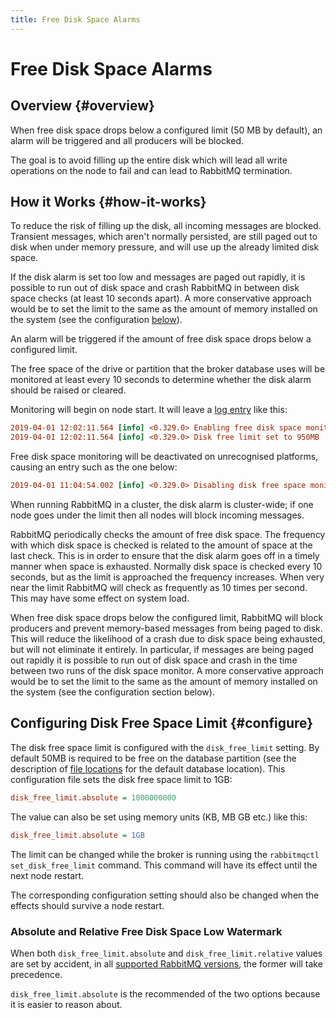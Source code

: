 ```yaml
---
title: Free Disk Space Alarms
---
```

<!--
Copyright (c) 2005-2024 Broadcom. All Rights Reserved. The term "Broadcom" refers to Broadcom Inc. and/or its subsidiaries.

All rights reserved. This program and the accompanying materials
are made available under the terms of the under the Apache License,
Version 2.0 (the "License”); you may not use this file except in compliance
with the License. You may obtain a copy of the License at

https://www.apache.org/licenses/LICENSE-2.0

Unless required by applicable law or agreed to in writing, software
distributed under the License is distributed on an "AS IS" BASIS,
WITHOUT WARRANTIES OR CONDITIONS OF ANY KIND, either express or implied.
See the License for the specific language governing permissions and
limitations under the License.
-->

# Free Disk Space Alarms

## Overview {#overview}

When free disk space drops below a configured limit (50 MB by default), an
alarm will be triggered and all producers will be blocked.

The goal is to avoid filling up the entire disk which will lead all
write operations on the node to fail and can lead to RabbitMQ termination.

## How it Works {#how-it-works}

To reduce the risk of filling up the disk, all incoming messages are
blocked. Transient messages, which aren't normally persisted, are still paged out
to disk when under memory pressure, and will use up the already limited
disk space.

If the disk alarm is set too low and messages are paged out rapidly, it
is possible to run out of disk space and crash RabbitMQ in between disk
space checks (at least 10 seconds apart). A more conservative approach
would be to set the limit to the same as the amount of memory installed
on the system (see the configuration [below](#configure)).

An alarm will be triggered if the amount of free disk space
drops below a configured limit.

The free space of the drive or partition that the broker database uses
will be monitored at least every 10 seconds to determine whether the disk
alarm should be raised or cleared.

Monitoring will begin on node start. It will leave a [log entry](./logging) like this:

```ini
2019-04-01 12:02:11.564 [info] <0.329.0> Enabling free disk space monitoring
2019-04-01 12:02:11.564 [info] <0.329.0> Disk free limit set to 950MB
```

Free disk space monitoring will be deactivated on unrecognised platforms, causing an
entry such as the one below:

```ini
2019-04-01 11:04:54.002 [info] <0.329.0> Disabling disk free space monitoring
```

When running RabbitMQ in a cluster, the disk alarm is cluster-wide; if
one node goes under the limit then all nodes will block incoming messages.

RabbitMQ periodically checks the amount of free disk
space. The frequency with which disk space is checked is related
to the amount of space at the last check. This is in order to ensure
that the disk alarm goes off in a timely manner when space is
exhausted. Normally disk space is checked every 10 seconds, but
as the limit is approached the frequency increases. When very
near the limit RabbitMQ will check as frequently as 10 times per
second. This may have some effect on system load.

When free disk space drops below the configured limit, RabbitMQ will
block producers and prevent memory-based messages
from being paged to disk. This will reduce the likelihood of a
crash due to disk space being exhausted, but will not eliminate
it entirely. In particular, if messages are being paged out
rapidly it is possible to run out of disk space and crash in the
time between two runs of the disk space monitor. A more
conservative approach would be to set the limit to the same as
the amount of memory installed on the system (see the configuration
section below).

## Configuring Disk Free Space Limit {#configure}

The disk free space limit is configured with
the <code>disk_free_limit</code> setting. By default 50MB is
required to be free on the database partition (see the description of
[file locations](./relocate) for the default database location).
This configuration file sets the disk free space limit to 1GB:

```ini
disk_free_limit.absolute = 1000000000
```

The value can also be set using memory units (KB, MB GB etc.) like this:

```ini
disk_free_limit.absolute = 1GB
```

The limit can be changed while the broker is running
using the `rabbitmqctl set_disk_free_limit` command.
This command will have its effect until the next node restart.

The corresponding configuration setting should also be changed
when the effects should survive a node restart.

### Absolute and Relative Free Disk Space Low Watermark

When both `disk_free_limit.absolute` and `disk_free_limit.relative` values are set
by accident, in all [supported RabbitMQ versions](/release-information), the former will take precedence.

`disk_free_limit.absolute` is the recommended of the two options because it is easier
to reason about.
